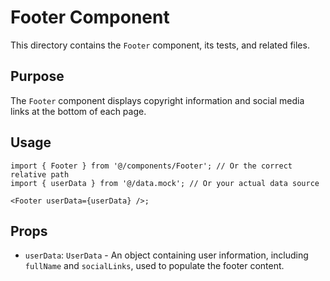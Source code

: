 # Footer Component

This directory contains the `Footer` component, its tests, and related files.

## Purpose

The `Footer` component displays copyright information and social media links at the bottom of each page.

## Usage

```tsx
import { Footer } from '@/components/Footer'; // Or the correct relative path
import { userData } from '@/data.mock'; // Or your actual data source

<Footer userData={userData} />;
```

## Props

- `userData`: `UserData` - An object containing user information, including `fullName` and `socialLinks`, used to populate the footer content.
